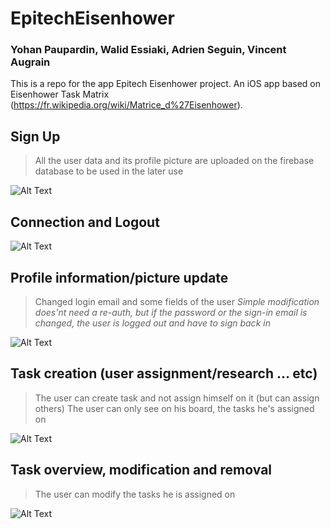# EpitechEisenhower
### Yohan Paupardin, Walid Essiaki, Adrien Seguin, Vincent Augrain

This is a repo for the app Epitech Eisenhower project. An iOS app based on Eisenhower Task Matrix (https://fr.wikipedia.org/wiki/Matrice_d%27Eisenhower).

## Sign Up

> All the user data and its profile picture are uploaded on the firebase database to be used in the later use

![Alt Text](https://i.imgur.com/WOk2Rxp.gif)


## Connection and Logout

![Alt Text](https://i.imgur.com/QpTLqx8.gif)


## Profile information/picture update

> Changed login email and some fields of the user
*Simple modification does'nt need a re-auth, but if the password or the sign-in email is changed, the user is logged out and have to sign back in*

![Alt Text](https://i.imgur.com/KzpkOiB.gif)

## Task creation (user assignment/research ... etc)

> The user can create task and not assign himself on it (but can assign others)
> The user can only see on his board, the tasks he's assigned on

![Alt Text](https://i.imgur.com/s5RQjQE.gif)

## Task overview, modification and removal

> The user can modify the tasks he is assigned on

![Alt Text](https://i.imgur.com/KsdhKYV.gif)

